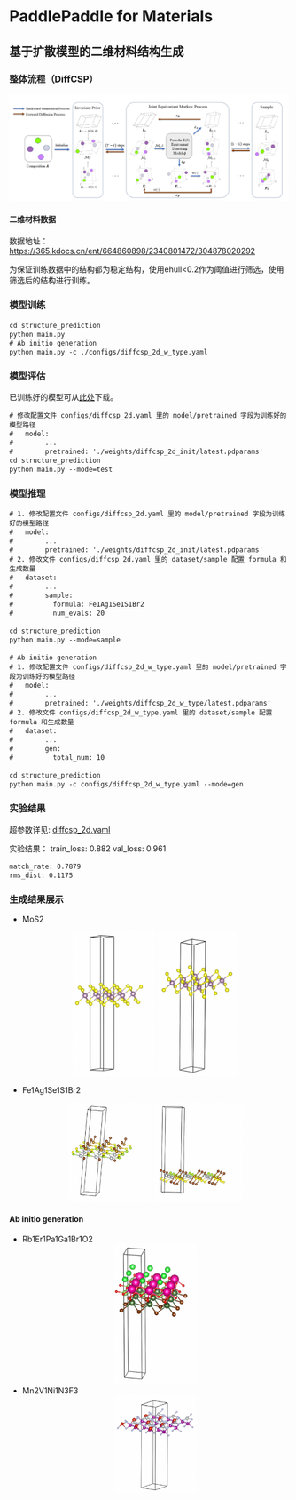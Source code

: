 # PaddlePaddle for Materials


## 基于扩散模型的二维材料结构生成

### 整体流程（DiffCSP）

<div align="center">
    <img src="docs/diff_arch.png" width="900">
</div>


#### 二维材料数据

数据地址：https://365.kdocs.cn/ent/664860898/2340801472/304878020292

为保证训练数据中的结构都为稳定结构，使用ehull<0.2作为阈值进行筛选，使用筛选后的结构进行训练。


### 模型训练

    cd structure_prediction
    python main.py
    # Ab initio generation
    python main.py -c ./configs/diffcsp_2d_w_type.yaml

### 模型评估
已训练好的模型可从[此处](https://pan.baidu.com/s/1payB2J7uJE8nOSa_wVSHLw?pwd=13k6)下载。

    # 修改配置文件 configs/diffcsp_2d.yaml 里的 model/pretrained 字段为训练好的模型路径
    #   model:
    #        ...
    #        pretrained: './weights/diffcsp_2d_init/latest.pdparams'
    cd structure_prediction
    python main.py --mode=test


### 模型推理

    # 1. 修改配置文件 configs/diffcsp_2d.yaml 里的 model/pretrained 字段为训练好的模型路径
    #   model:
    #        ...
    #        pretrained: './weights/diffcsp_2d_init/latest.pdparams'
    # 2. 修改文件 configs/diffcsp_2d.yaml 里的 dataset/sample 配置 formula 和生成数量
    #   dataset:
    #        ...
    #        sample:
    #          formula: Fe1Ag1Se1S1Br2
    #          num_evals: 20

    cd structure_prediction
    python main.py --mode=sample

    # Ab initio generation
    # 1. 修改配置文件 configs/diffcsp_2d_w_type.yaml 里的 model/pretrained 字段为训练好的模型路径
    #   model:
    #        ...
    #        pretrained: './weights/diffcsp_2d_w_type/latest.pdparams'
    # 2. 修改文件 configs/diffcsp_2d_w_type.yaml 里的 dataset/sample 配置 formula 和生成数量
    #   dataset:
    #        ...
    #        gen:
    #          total_num: 10

    cd structure_prediction
    python main.py -c configs/diffcsp_2d_w_type.yaml --mode=gen

### 实验结果
超参数详见: [diffcsp_2d.yaml](configs/diffcsp_2d.yaml)

实验结果：
    train_loss: 0.882
    val_loss: 0.961

    match_rate: 0.7879
    rms_dist: 0.1175

### 生成结果展示

* MoS2
    <div align="center">
        <img src="docs/MoS2_1.png" width="150">
        <img src="docs/MoS2_2.png" width="145">
    </div>

* Fe1Ag1Se1S1Br2
    <div align="center">
        <img src="docs/Fe1Ag1Se1S1Br2.png" width="150">
        <img src="docs/Fe1Ag1Se1S1Br2_2.png" width="160">
    </div>

#### Ab initio generation
* Rb1Er1Pa1Ga1Br1O2
    <div align="center">
        <img src="docs/1_Rb1-Er1-Pa1-Ga1-Br1-O2.png" width="150">
    </div>
* Mn2V1Ni1N3F3
    <div align="center">
        <img src="docs/4_Mn2-V1-Ni1-N3-F3.png" width="150">
    </div>
